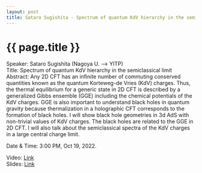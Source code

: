 ```yaml
---
layout: post
title: Sataro Sugishita - Spectrum of quantum KdV hierarchy in the semiclassical limit
---
```


{{ page.title }}
================

Speaker: Sataro Sugishita (Nagoya U. --> YITP)  
Title: Spectrum of quantum KdV hierarchy in the semiclassical limit  
Abstract: Any 2D CFT has an infinite number of commuting conserved quantities known as the quantum Korteweg-de Vries (KdV) charges. Thus, the thermal equilibrium for a generic state in 2D CFT is described by a generalized Gibbs ensemble (GGE) including the chemical potentials of the KdV charges. GGE is also important to understand black holes in quantum gravity because thermalization in a holographic CFT corresponds to the formation of black holes. I will show black hole geometries in 3d AdS with non-trivial values of KdV charges. The black holes are related to the GGE in 2D CFT. I will also talk about the semiclassical spectra of the KdV charges in a large central charge limit.  

Date & Time: 3:00 PM, Oct 19, 2022.

Video: [Link](https://www.bilibili.com/video/BV1z84y1z7Dh?share_source=copy_web&vd_source=2923cd18e23f9cfd0265ae363e788c67)  
Slides: [Link](http://jointhepth.github.io/files/2022-10-19-Sataro-Sugishita.pdf)

